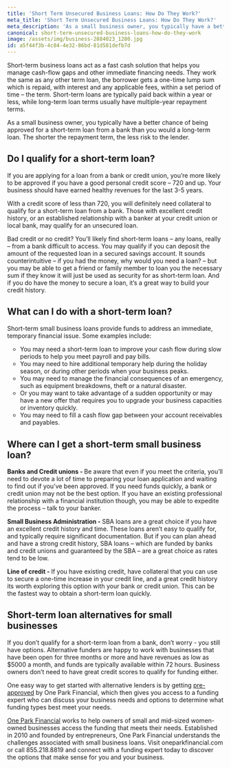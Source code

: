 ```yaml
---
title: 'Short Term Unsecured Business Loans: How Do They Work?'
meta_title: 'Short Term Unsecured Business Loans: How Do They Work?'
meta_description: 'As a small business owner, you typically have a better chance of being approved for a short-term loan from a bank than you would a long-term loan. Find out how to apply for, use and repay short-term loans, and discover other fast funding options for owners of small businesses that don''t qualify for traditional loans.'
canonical: short-term-unsecured-business-loans-how-do-they-work
image: /assets/img/business-2884023_1280.jpg
id: a5f44f3b-4c84-4e32-86bd-81d581defb7d
---
```

Short-term business loans act as a fast cash solution that helps you manage cash-flow gaps and other immediate financing needs. They work the same as any other term loan, the borrower gets a one-time lump sum which is repaid, with interest and any applicable fees, within a set period of time &ndash; the term. Short-term loans are typically paid back within a year or less, while long-term loan terms usually have multiple-year repayment terms.</p>
<p>As a small business owner, you typically have a better chance of being approved for a short-term loan from a bank than you would a long-term loan. The shorter the repayment term, the less risk to the lender.</p>
<H2>Do I qualify for a short-term loan?</H2>
<p>If you are applying for a loan from a bank or credit union, you&rsquo;re more likely to be approved if you have a good personal credit score &ndash; 720 and up. Your business should have earned healthy revenues for the last 3-5 years.</p>
<p>With a credit score of less than 720, you will definitely need collateral to qualify for a short-term loan from a bank. Those with excellent credit history, or an established relationship with a banker at your credit union or local bank, may qualify for an unsecured loan.</p>
<p>Bad credit or no credit? You&rsquo;ll likely find short-term loans &ndash; any loans, really &ndash; from a bank difficult to access. You may qualify if you can deposit the amount of the requested loan in a secured savings account. It sounds counterintuitive &ndash; if you had the money, why would you need a loan? &ndash; but you may be able to get a friend or family member to loan you the necessary sum if they know it will just be used as security for as short-term loan. And if you do have the money to secure a loan, it&rsquo;s a great way to build your credit history.</p>
<H2>What can I do with a short-term loan?</H2>
<p>Short-term small business loans provide funds to address an immediate, temporary financial issue. Some examples include:</p>
<ul style="list-style:circle;padding-left:30px;margin-bottom:30px;">
<li>You may need a short-term loan to improve your cash flow during slow periods to help you meet payroll and pay bills.</li>
<li>You may need to hire additional temporary help during the holiday season, or during other periods when your business peaks.</li>
<li>You may need to manage the financial consequences of an emergency, such as equipment breakdowns, theft or a natural disaster.</li>
<li>Or you may want to take advantage of a sudden opportunity or may have a new offer that requires you to upgrade your business capacities or inventory quickly.</li>
<li>You may need to fill a cash flow gap between your account receivables and payables.</li>
</ul>
<H2>Where can I get a short-term small business loan?</H2>
<p><strong>Banks and Credit unions - </strong>Be aware that even if you meet the criteria, you&rsquo;ll need to devote a lot of time to preparing your loan application and waiting to find out if you&rsquo;ve been approved. If you need funds quickly, a bank or credit union may not be the best option. If you have an existing professional relationship with a financial institution though, you may be able to expedite the process &ndash; talk to your banker.</p>
<p><strong>Small Business Administration - </strong>SBA loans are a great choice if you have an excellent credit history and time. These loans aren&rsquo;t easy to qualify for, and typically require significant documentation. But if you can plan ahead and have a strong credit history, SBA loans &ndash; which are funded by banks and credit unions and guaranteed by the SBA &ndash; are a great choice as rates tend to be low.</p>
<p><strong>Line of credit - </strong>If you have existing credit, have collateral that you can use to secure a one-time increase in your credit line, and a great credit history its worth exploring this option with your bank or credit union. This can be the fastest way to obtain a short-term loan quickly.</p>
<H2>Short-term loan alternatives for small businesses</H2>
<p>If you don&rsquo;t qualify for a short-term loan from a bank, don&rsquo;t worry - you still have options. Alternative funders are happy to work with businesses that have been open for three months or more and have revenues as low as $5000 a month, and funds are typically available within 72 hours. Business owners don&rsquo;t need to have great credit scores to qualify for funding either.</p>
<p>One easy way to get started with alternative lenders is by getting&nbsp;<a href="https://www.oneparkfinancial.com/pre-qualification">pre-approved</a>&nbsp;by One Park Financial, which then gives you access to a funding expert who can discuss your business needs and options to determine what funding types best meet your needs.</p>
<p><a href="https://www.oneparkfinancial.com/">One Park Financial</a>&nbsp;works to help owners of small and mid-sized women-owned businesses access the funding that meets their needs. Established in 2010 and founded by entrepreneurs, One Park Financial understands the challenges associated with small business loans. Visit oneparkfinancial.com or call&nbsp;855.218.8819&nbsp;and connect with a funding expert today to discover the options that make sense for you and your business.</p>